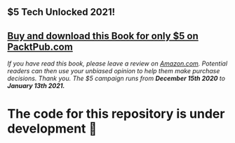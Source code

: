 ## $5 Tech Unlocked 2021!
[Buy and download this Book for only $5 on PacktPub.com](https://www.packtpub.com/product/oracle-cx-cloud-suite/9781788834933)
-----
*If you have read this book, please leave a review on [Amazon.com](https://www.amazon.com/gp/product/1788834933).     Potential readers can then use your unbiased opinion to help them make purchase decisions. Thank you. The $5 campaign         runs from __December 15th 2020__ to __January 13th 2021.__*

# The code for this repository is under development :construction_worker:
